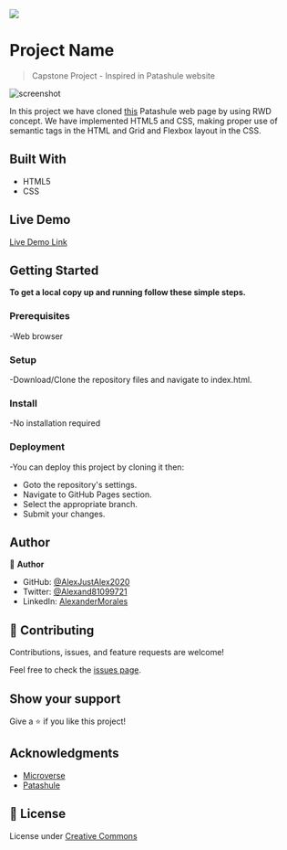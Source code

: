 ![](https://img.shields.io/badge/Microverse-blueviolet)

# Project Name

> Capstone Project - Inspired in Patashule website

![screenshot](./screenshot.png)

In this project we have cloned [this](https://www.behance.net/gallery/25563385/PatashuleKE/) Patashule web page by using RWD concept. We have implemented HTML5 and CSS, making proper use of semantic tags in the HTML and Grid and Flexbox layout in the CSS.

## Built With

- HTML5  
- CSS

## Live Demo

[Live Demo Link](https://alexjustalex2020.github.io/capstone-directory/)


## Getting Started

**To get a local copy up and running follow these simple steps.**

### Prerequisites

-Web browser

### Setup

-Download/Clone the repository files and navigate to index.html.

### Install

-No installation required

### Deployment

-You can deploy this project by cloning it then:

- Goto the repository's settings.
- Navigate to GitHub Pages section.
- Select the appropriate branch.
- Submit your changes.


## Author

👤 **Author**

- GitHub: [@AlexJustAlex2020 ](https://github.com/AlexJustAlex2020/)
- Twitter: [@Alexand81099721 ](https://twitter.com/Alexand81099721)
- LinkedIn: [AlexanderMorales](https://www.linkedin.com/in/alexander-morales-b8539898/)

## 🤝 Contributing

Contributions, issues, and feature requests are welcome!

Feel free to check the [issues page](../../issues/).

## Show your support

Give a ⭐️ if you like this project!

## Acknowledgments

- [Microverse](https://www.microverse.org/)
- [Patashule](https://www.behance.net/gallery/25563385/PatashuleKE/)

## 📝 License

License under [Creative Commons](https://creativecommons.org/licenses/by-nc/4.0/)
